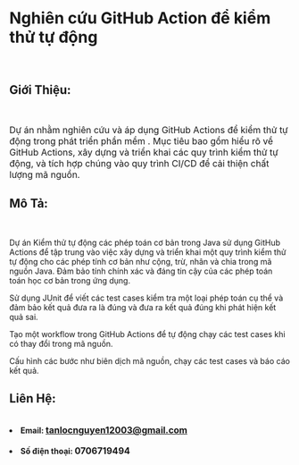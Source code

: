 <!-- # csn-da21ttb-nguyentanloc-githubactions-unittest -->
 

    

<!DOCTYPE html>
<html lang="en">
<head>
    <meta charset="UTF-8">
    <meta name="viewport" content="width=device-width, initial-scale=1.0">
</head>

<body>
    <h1 href="https://github.com/tanlocnguyen151203/csn-da21ttb-nguyentanloc-githubactions-unittest.git" >Nghiên cứu GitHub Action để kiểm thử tự động</h1><br>
    <h2>Giới Thiệu:</h2><br>
<p><font size="3" >Dự án  nhằm nghiên cứu và áp dụng GitHub Actions để kiểm thử tự động trong phát triển phần mềm . Mục tiêu bao gồm hiểu rõ về GitHub Actions, xây dựng và triển khai các quy trình kiểm thử tự động, và tích hợp chúng vào quy trình CI/CD để cải thiện chất lượng mã nguồn.</font> </p>     

<h2>Mô Tả:</h2><br>

<p>Dự án Kiểm thử tự động các phép toán cơ bản trong Java sử dụng GitHub Actions để tập trung vào việc xây dựng và triển khai một quy trình kiểm thử tự động cho các phép tính cơ bản như cộng, trừ, nhân và chia trong mã nguồn Java. Đảm bảo tính chính xác và đáng tin cậy của các phép toán toán học cơ bản trong ứng dụng.</p>

<p>Sử dụng JUnit để viết các test cases  kiểm tra một loại phép toán cụ thể và đảm bảo kết quả đưa ra là đúng và đưa ra kết quả đúng khi phát hiện kết quả sai.</p>

<p>Tạo một workflow trong GitHub Actions để tự động chạy các test cases khi có thay đổi trong mã nguồn.</p>

<p> Cấu hình các bước như biên dịch mã nguồn, chạy các test cases và báo cáo kết quả.</p>



<h2>Liên Hệ:</h2><br>

<li><b>Email: <a href="https://mail.google.com/mail/u/0/#inbox" target="_blank" ><font size="3" >tanlocnguyen12003@gmail.com</font></a></b></li></br>

<li><b>Số điện thoại: <font size="3" >0706719494</font></b></li></br>


</body>
</html>
